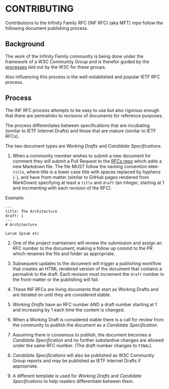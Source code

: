# CONTRIBUTING

Contributions to the Infinity Family RFC (INF RFC) (aka MFT) repo follow the following document publishing process.

## Background

The work of the Infinity Family community is being done under the framework of a W3C Community Group and is therefor guided by the [processes](https://www.w3.org/community/about/agreements/) laid out by the W3C for these groups.

Also influencing this process is the well-established and popular IETF RFC process.

## Process

The INF RFC process attempts to be easy to use but also rigorous enough that there are permalinks to revisions of documents for reference purposes.

The process differentiates between specifications that are incubating (similar to IETF Internet Drafts) and those that are mature (similar to IETF RFCs).

The two document types are *Working Drafts* and *Candidate Specifications*.

1. When a community member wishes to submit a new document for comment they will submit a Pull Request to the [RFCs repo](https://github.com/wefindx/rfcs/) which adds a new Markdown file. The file MUST follow the naming convention `0000-title`, where title is a lower case title with spaces replaced by hyphens (`-`), and have front-matter (similar to GitHub pages rendered from MarkDown) specifying at least a `title` and `draft` (an integer, starting at 1 and incrmenting with each revision of the RFC).

Example:
```
---
title: The Architecture
draft: 1
---
# Architecture

Lorum Ipsum etc
```

2. One of the project maintainers will review the submission and assign an RFC number to the document, making a follow up commit to the PR which renames the file and folder as appropriate.

3. Subsequent updates to the document will trigger a publishing workflow that creates an HTML rendered version of the document that contains a permalink to the draft. Each revision must increment the `draft` number in the front-matter or the publishing will fail.

4. These INF RFCs are living documents that start as Working Drafts and are iterated on until they are considered stable.

5. *Working Drafts* have an RFC number AND a draft number starting at 1 and increasing by 1 each time the content is changed.

6. When a Working Draft is considered stable there is a call for review from the community to publish the document as a *Candidate Specification*.

7. Assuming there is consensus to publish, the document becomes a *Candidate Specification* and no further substantive changes are allowed under the same RFC number. (The draft number changes to `FINAL`).

8. *Candidate Specifications* will also be published as W3C Community Group reports and may be published as IETF Internet Drafts if appropriate.

9. A different template is used for *Working Drafts* and *Candidate Specifications* to help readers differentiate between them.
